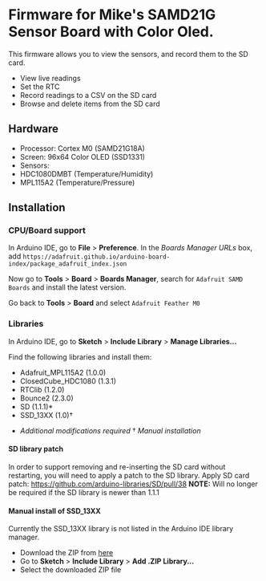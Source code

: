 # Firmware for Mike's SAMD21G Sensor Board with Color Oled.

This firmware allows you to view the sensors, and record them to the SD card.

- View live readings
- Set the RTC
- Record readings to a CSV on the SD card
- Browse and delete items from the SD card


## Hardware

- Processor: Cortex M0 (SAMD21G18A)
- Screen: 96x64 Color OLED (SSD1331)
- Sensors:
 - HDC1080DMBT (Temperature/Humidity)
 - MPL115A2 (Temperature/Pressure)


## Installation

### CPU/Board support

In Arduino IDE, go to **File** > **Preference**.
In the _Boards Manager URLs_ box, add `https://adafruit.github.io/arduino-board-index/package_adafruit_index.json`

Now go to **Tools** > **Board** > **Boards Manager**, search for `Adafruit SAMD Boards` and install the latest version.

Go back to **Tools** > **Board** and select `Adafruit Feather M0`

### Libraries

In Arduino IDE, go to **Sketch** > **Include Library** > **Manage Libraries...**

Find the following libraries and install them:

- Adafruit_MPL115A2 (1.0.0)
- ClosedCube_HDC1080 (1.3.1)
- RTClib (1.2.0)
- Bounce2 (2.3.0)
- SD (1.1.1)*
- SSD_13XX (1.0)†

* _Additional modifications required_
† _Manual installation_


#### SD library patch

In order to support removing and re-inserting the SD card without restarting, you will need to apply a patch to the SD library.
Apply SD card patch: https://github.com/arduino-libraries/SD/pull/38
**NOTE:** Will no longer be required if the SD library is newer than 1.1.1

#### Manual install of SSD_13XX

Currently the SSD_13XX library is not listed in the Arduino IDE library manager.

- Download the ZIP from [here](https://github.com/sumotoy/SSD_13XX/archive/master.zip)
- Go to **Sketch** > **Include Library** > **Add .ZIP Library...**
- Select the downloaded ZIP file
